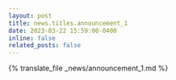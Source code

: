 ```yaml
---
layout: post
title: news.titles.announcement_1
date: 2023-03-22 15:59:00-0400
inline: false
related_posts: false
---
```


{% translate_file _news/announcement_1.md %}
